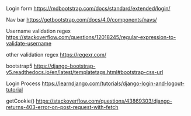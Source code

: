 Login form
https://mdbootstrap.com/docs/standard/extended/login/

Nav bar 
https://getbootstrap.com/docs/4.0/components/navs/

Username validation regex
https://stackoverflow.com/questions/12018245/regular-expression-to-validate-username

other validation regex
https://regexr.com/

bootstrap5
https://django-bootstrap-v5.readthedocs.io/en/latest/templatetags.html#bootstrap-css-url

Login Process
https://learndjango.com/tutorials/django-login-and-logout-tutorial

getCookie()
https://stackoverflow.com/questions/43869303/django-returns-403-error-on-post-request-with-fetch